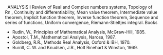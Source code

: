---
---
 
ANALYSIS I
Review of Real and Complex numbers systems, Topology of Rn , Continuity and
differentiability, Mean value theorem, Intermediate value theorem, Implicit
function theorem, Inverse function theorem, Sequence and series of functions,
Uniform convergence, Riemann-Stieltjes integral.
Books

* Rudin, W., Principles of Mathematical Analysis, McGraw-Hill, 1985.
* Apostol, T.M., Mathematical Analysis, Narosa, 1987.
* Goldberg, R.R., Methods Real Analysis, Oxford & IBH, 1970.
* Burrill, C. W. and Knudsen, J.R., Holt Rinehart & Winston, 1969.
   

